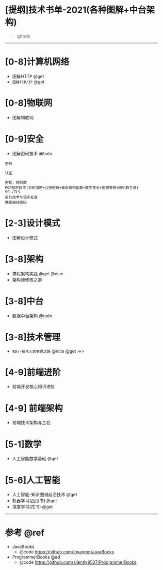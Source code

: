 # [提纲]技术书单-2021(各种图解+中台架构)

> @todo

---

# [0-8]计算机网络

- 图解HTTP @get
- `图解TCP/IP` @get

# [0-8]物联网

- 图解物联网

# [0-9]安全

- 图解密码技术 @todo

```
密码

认证

密钥、随机数
PGP加密软件(对称加密+公钥密码+单向散列函数+数字签名+密钥管理+随机数生成)
SSL/TLS
密码技术与现实社会
椭圆曲线密码
```

# [2-3]设计模式

- 图解设计模式

# [3-8]架构

- 携程架构实践 @get @nice
- 架构师修炼之道


# [3-8]中台

- 数据中台架构 @todo

# [3-8]技术管理

- `知行-技术人的管理之路` @nice @get ->>

# [4-9]前端进阶

- 前端开发核心知识进阶

# [4-9] 前端架构

- 前端技术架构与工程

# [5-1]数学

- 人工智能数学基础 @get

# [5-6]人工智能

- 人工智能-知识图谱前沿技术 @get
- 机器学习(西瓜书) @get
- 深度学习(花书) @get

---

# 参考 @ref

- JavaBooks
  - @code https://github.com/itwanger/JavaBooks
- ProgrammerBooks @ad
  - @code https://github.com/silently9527/ProgrammerBooks